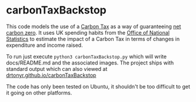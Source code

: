 # carbonTaxBackstop

This code models the use of a [Carbon Tax](https://en.wikipedia.org/wiki/Carbon_tax) as a way of guaranteeing [net carbon zero](https://en.wikipedia.org/wiki/Carbon_neutrality).  It uses UK spending habits from the [Office of National Statistics](https://www.ons.gov.uk/peoplepopulationandcommunity/personalandhouseholdfinances/expenditure/datasets/detailedhouseholdexpenditurebydisposableincomedecilegroupuktable31) to estimate the impact of a Carbon Tax in terms of changes in expenditure and income raised.

To run just execute `python3 carbonTaxBackstop.py` which will write docs/README.md and the associated images.  The project ships with standard output which can also viewed at [drtonyr.github.io/carbonTaxBackstop](https://drtonyr.github.io/carbonTaxBackstop)

The code has only been tested on Ubuntu, it shouldn't be too difficult to get it going on other platforms.

